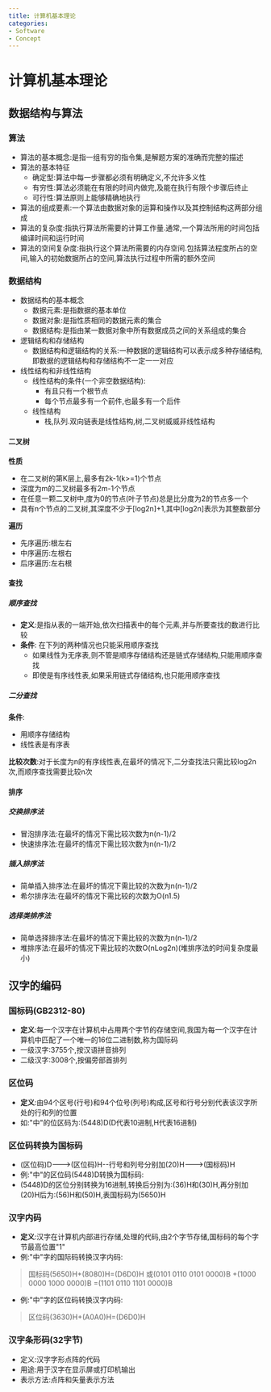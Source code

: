 ```yaml
---
title: 计算机基本理论
categories:
- Software
- Concept
---
```

# 计算机基本理论

## 数据结构与算法

### 算法

- 算法的基本概念:是指一组有穷的指令集,是解题方案的准确而完整的描述
- 算法的基本特征
    - 确定型:算法中每一步骤都必须有明确定义,不允许多义性
    - 有穷性:算法必须能在有限的时间内做完,及能在执行有限个步骤后终止
    - 可行性:算法原则上能够精确地执行
- 算法的组成要素:一个算法由数据对象的运算和操作以及其控制结构这两部分组成
- 算法的复杂度:指执行算法所需要的计算工作量.通常,一个算法所用的时间包括编译时间和运行时间
- 算法的空间复杂度:指执行这个算法所需要的内存空间.包括算法程度所占的空间,输入的初始数据所占的空间,算法执行过程中所需的额外空间

### 数据结构

- 数据结构的基本概念
    - 数据元素:是指数据的基本单位
    - 数据对象:是指性质相同的数据元素的集合
    - 数据结构:是指由某一数据对象中所有数据成员之间的关系组成的集合
- 逻辑结构和存储结构
    - 数据结构和逻辑结构的关系:一种数据的逻辑结构可以表示成多种存储结构,即数据的逻辑结构和存储结构不一定一一对应
- 线性结构和非线性结构
    - 线性结构的条件(一个非空数据结构):
        - 有且只有一个根节点
        - 每个节点最多有一个前件,也最多有一个后件
    - 线性结构
        - 栈,队列.双向链表是线性结构,树,二叉树威威非线性结构

#### 二叉树

**性质**

- 在二叉树的第K层上,最多有2k-1(k>=1)个节点
- 深度为m的二叉树最多有2m-1个节点
- 在任意一颗二叉树中,度为0的节点(叶子节点)总是比分度为2的节点多一个
- 具有n个节点的二叉树,其深度不少于[log2n]+1,其中[log2n]表示为其整数部分

**遍历**

- 先序遍历:根左右
- 中序遍历:左根右
- 后序遍历:左右根

#### 查找

##### 顺序查找

- **定义**:是指从表的一端开始,依次扫描表中的每个元素,并与所要查找的数进行比较
- **条件**: 在下列的两种情况也只能采用顺序查找
    - 如果线性为无序表,则不管是顺序存储结构还是链式存储结构,只能用顺序查找
    - 即使是有序线性表,如果采用链式存储结构,也只能用顺序查找

##### 二分查找

**条件**:

- 用顺序存储结构
- 线性表是有序表

**比较次数**:对于长度为n的有序线性表,在最坏的情况下,二分查找法只需比较log2n次,而顺序查找需要比较n次

#### 排序

##### 交换排序法

- 冒泡排序法:在最坏的情况下需比较次数为n(n-1)/2
- 快速排序法:在最坏的情况下需比较次数为n(n-1)/2
##### 插入排序法

- 简单插入排序法:在最坏的情况下需比较的次数为n(n-1)/2
- 希尔排序法:在最坏的情况下需比较的次数为O(n1.5)
##### 选择类排序法

- 简单选择排序法:在最坏的情况下需比较的次数为n(n-1)/2
- 堆排序法:在最坏的情况下需比较的次数O(nLog2n)(堆排序法的时间复杂度最小)

## 汉字的编码

### 国标码(GB2312-80)

- **定义**:每一个汉字在计算机中占用两个字节的存储空间,我国为每一个汉字在计算机中匹配了一个唯一的16位二进制数,称为国际码
-  一级汉字:3755个,按汉语拼音排列
-  二级汉字:3008个,按偏旁部首排列

### 区位码

- **定义**:由94个区号(行号)和94个位号(列号)构成,区号和行号分别代表该汉字所处的行和列的位置
- 如:"中"的位区码为:(5448)D(D代表10进制,H代表16进制)

### 区位码转换为国标码

- (区位码)D--->(区位码)H--行号和列号分别加(20)H--->(国标码)H
- 例:"中"的区位码(5448)D转换为国标码:
- (5448)D的区位分别转换为16进制,转换后分别为:(36)H和(30)H,再分别加(20)H后为:(56)H和(50)H,表国标码为(5650)H

### 汉字内码

- **定义**:汉字在计算机内部进行存储,处理的代码,由2个字节存储,国标码的每个字节最高位置"1"
- 例:"中"字的国际码转换汉字内码:

> 国标码(5650)H+(8080)H=(D6D0)H
> 或(0101 0110 0101 0000)B
> +(1000 0000 1000 0000)B
> =(1101 0110 1101 0000)B

- 例:"中"字的区位码转换汉字内码:

> 区位码(3630)H+(A0A0)H=(D6D0)H

### 汉字条形码(32字节)

- 定义:汉字字形点阵的代码
- 用途:用于汉字在显示屏或打印机输出
- 表示方法:点阵和矢量表示方法